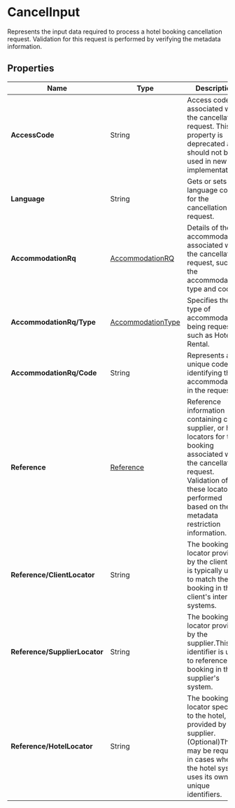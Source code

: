 # CancelInput

Represents the input data required to process a hotel booking cancellation request.
Validation for this request is performed by verifying the metadata information.

## Properties

| Name | Type | Description |
|------|------|-------------|
| **AccessCode** | String | Access code associated with the cancellation request. This property is deprecated and should not be used in new implementations. |
| **Language** | String | Gets or sets the language code for the cancellation request. |
| **AccommodationRq** | [AccommodationRQ](/docs/apis/for-sellers/connectors-pull-developers-api/API_Reference/accommodationrq) | Details of the accommodation associated with the cancellation request, such as the accommodation type and code. |
| **AccommodationRq/Type** | [AccommodationType](/docs/apis/for-sellers/connectors-pull-developers-api/API_Reference/accommodationtype) | Specifies the type of accommodation being requested, such as Hotel or Rental. |
| **AccommodationRq/Code** | String | Represents a unique code identifying the accommodation in the request. |
| **Reference** | [Reference](/docs/apis/for-sellers/connectors-pull-developers-api/API_Reference/reference) | Reference information containing client, supplier, or hotel locators for the booking associated with the cancellation request. Validation of these locators is performed based on the metadata restriction information. |
| **Reference/ClientLocator** | String | The booking locator provided by the client.This is typically used to match the booking in the client's internal systems. |
| **Reference/SupplierLocator** | String | The booking locator provided by the supplier.This identifier is used to reference the booking in the supplier's system. |
| **Reference/HotelLocator** | String | The booking locator specific to the hotel, provided by the supplier. (Optional)This may be required in cases where the hotel system uses its own unique identifiers. |

